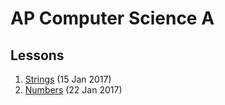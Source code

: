 # AP Computer Science A

## Lessons
  1. [Strings](pages/strings.md) (15 Jan 2017)
  2. [Numbers](pages/numbers.md) (22 Jan 2017)
